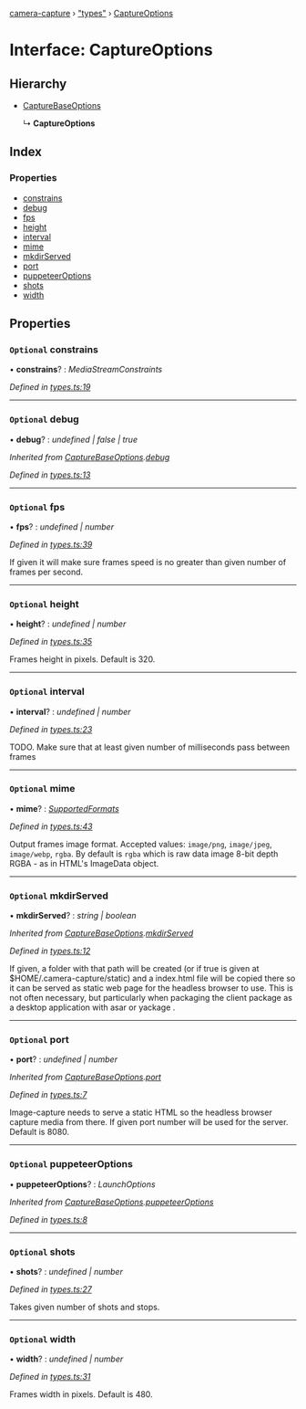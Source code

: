 [camera-capture](../README.md) › ["types"](../modules/_types_.md) › [CaptureOptions](_types_.captureoptions.md)

# Interface: CaptureOptions

## Hierarchy

* [CaptureBaseOptions](_types_.capturebaseoptions.md)

  ↳ **CaptureOptions**

## Index

### Properties

* [constrains](_types_.captureoptions.md#optional-constrains)
* [debug](_types_.captureoptions.md#optional-debug)
* [fps](_types_.captureoptions.md#optional-fps)
* [height](_types_.captureoptions.md#optional-height)
* [interval](_types_.captureoptions.md#optional-interval)
* [mime](_types_.captureoptions.md#optional-mime)
* [mkdirServed](_types_.captureoptions.md#optional-mkdirserved)
* [port](_types_.captureoptions.md#optional-port)
* [puppeteerOptions](_types_.captureoptions.md#optional-puppeteeroptions)
* [shots](_types_.captureoptions.md#optional-shots)
* [width](_types_.captureoptions.md#optional-width)

## Properties

### `Optional` constrains

• **constrains**? : *MediaStreamConstraints*

*Defined in [types.ts:19](https://github.com/cancerberoSgx/camera-capture/blob/31f9c91/camera-capture/src/types.ts#L19)*

___

### `Optional` debug

• **debug**? : *undefined | false | true*

*Inherited from [CaptureBaseOptions](_types_.capturebaseoptions.md).[debug](_types_.capturebaseoptions.md#optional-debug)*

*Defined in [types.ts:13](https://github.com/cancerberoSgx/camera-capture/blob/31f9c91/camera-capture/src/types.ts#L13)*

___

### `Optional` fps

• **fps**? : *undefined | number*

*Defined in [types.ts:39](https://github.com/cancerberoSgx/camera-capture/blob/31f9c91/camera-capture/src/types.ts#L39)*

If given it will make sure frames speed is no greater than given number of frames per second.

___

### `Optional` height

• **height**? : *undefined | number*

*Defined in [types.ts:35](https://github.com/cancerberoSgx/camera-capture/blob/31f9c91/camera-capture/src/types.ts#L35)*

Frames height in pixels. Default is 320.

___

### `Optional` interval

• **interval**? : *undefined | number*

*Defined in [types.ts:23](https://github.com/cancerberoSgx/camera-capture/blob/31f9c91/camera-capture/src/types.ts#L23)*

TODO. Make sure that at least given number of milliseconds pass between frames

___

### `Optional` mime

• **mime**? : *[SupportedFormats](../modules/_types_.md#supportedformats)*

*Defined in [types.ts:43](https://github.com/cancerberoSgx/camera-capture/blob/31f9c91/camera-capture/src/types.ts#L43)*

Output frames image format. Accepted values:  `image/png`, `image/jpeg`, `image/webp`, `rgba`. By default is `rgba` which is raw data image 8-bit depth RGBA - as in HTML's ImageData object.

___

### `Optional` mkdirServed

• **mkdirServed**? : *string | boolean*

*Inherited from [CaptureBaseOptions](_types_.capturebaseoptions.md).[mkdirServed](_types_.capturebaseoptions.md#optional-mkdirserved)*

*Defined in [types.ts:12](https://github.com/cancerberoSgx/camera-capture/blob/31f9c91/camera-capture/src/types.ts#L12)*

If given, a folder with that path will be created (or if true is given at $HOME/.camera-capture/static) and a index.html file will be copied there so it can be served as static web page for the headless browser to use. This is not often necessary, but particularly when packaging the client package as a desktop application with asar or yackage .

___

### `Optional` port

• **port**? : *undefined | number*

*Inherited from [CaptureBaseOptions](_types_.capturebaseoptions.md).[port](_types_.capturebaseoptions.md#optional-port)*

*Defined in [types.ts:7](https://github.com/cancerberoSgx/camera-capture/blob/31f9c91/camera-capture/src/types.ts#L7)*

Image-capture needs to serve a static HTML so the headless browser capture media from there. If given port number will be used for the server. Default is 8080.

___

### `Optional` puppeteerOptions

• **puppeteerOptions**? : *LaunchOptions*

*Inherited from [CaptureBaseOptions](_types_.capturebaseoptions.md).[puppeteerOptions](_types_.capturebaseoptions.md#optional-puppeteeroptions)*

*Defined in [types.ts:8](https://github.com/cancerberoSgx/camera-capture/blob/31f9c91/camera-capture/src/types.ts#L8)*

___

### `Optional` shots

• **shots**? : *undefined | number*

*Defined in [types.ts:27](https://github.com/cancerberoSgx/camera-capture/blob/31f9c91/camera-capture/src/types.ts#L27)*

Takes given number of shots and stops.

___

### `Optional` width

• **width**? : *undefined | number*

*Defined in [types.ts:31](https://github.com/cancerberoSgx/camera-capture/blob/31f9c91/camera-capture/src/types.ts#L31)*

Frames width in pixels. Default is 480.
